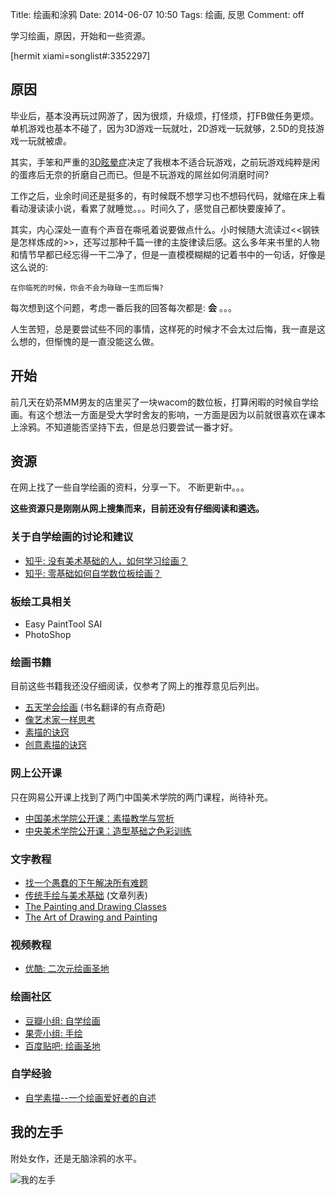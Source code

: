 Title: 绘画和涂鸦
Date: 2014-06-07 10:50
Tags: 绘画, 反思
Comment: off

[0]: /static/images/mydrawings/my-left-hand.jpg
[1]: http://www.guokr.com/article/7225/
[2]: http://www.zhihu.com/question/19559029
[3]: http://www.zhihu.com/question/21312624
[4]: http://book.douban.com/subject/5263615/
[5]: http://book.douban.com/subject/1055088/
[6]: http://book.douban.com/subject/1154707/
[7]: http://book.douban.com/subject/3372470/
[8]: http://v.163.com/special/cuvocw/sumiao.html
[9]: http://v.163.com/special/cuvocw/zaoxingjichu.html
[10]: http://painting-course.com/the-painting-and-drawing-classes/
[11]: https://www.open2study.com/courses/the-art-of-drawing-and-painting
[12]: http://www.chahua.org/php/list.php?id=14
[13]: http://i.youku.com/u/UNTIxMTMyNDQ0/videos
[14]: http://www.douban.com/group/151273/
[15]: http://www.guokr.com/group/185/
[16]: http://tieba.baidu.com/f?kw=%BB%E6%BB%AD%CA%A5%B5%D8
[17]: http://book.douban.com/review/1764982/
[18]: http://hi.baidu.com/comic520/item/0b35f61fe1f067a7ffded563
[19]: http://www.guokr.com/article/7225/

学习绘画，原因，开始和一些资源。

[hermit xiami=songlist#:3352297]

## 原因

毕业后，基本没再玩过网游了，因为很烦，升级烦，打怪烦，打FB做任务更烦。单机游戏也基本不碰了，因为3D游戏一玩就吐，2D游戏一玩就够，2.5D的竞技游戏一玩就被虐。

其实，手笨和严重的[3D眩晕症][19]决定了我根本不适合玩游戏，之前玩游戏纯粹是闲的蛋疼后无奈的折磨自己而已。但是不玩游戏的屌丝如何消磨时间?

工作之后，业余时间还是挺多的，有时候既不想学习也不想码代码，就缩在床上看看动漫读读小说，看累了就睡觉。。。时间久了，感觉自己都快要废掉了。

其实，内心深处一直有个声音在嘶吼着说要做点什么。小时候随大流读过<<钢铁是怎样炼成的>>，还写过那种千篇一律的主旋律读后感。这么多年来书里的人物和情节早都已经忘得一干二净了，但是一直模模糊糊的记着书中的一句话，好像是这么说的:

    在你临死的时候，你会不会为碌碌一生而后悔?

每次想到这个问题，考虑一番后我的回答每次都是: **会** 。。。

人生苦短，总是要尝试些不同的事情，这样死的时候才不会太过后悔，我一直是这么想的，但惭愧的是一直没能这么做。

## 开始

前几天在奶茶MM男友的店里买了一块wacom的数位板，打算闲暇的时候自学绘画。有这个想法一方面是受大学时舍友的影响，一方面是因为以前就很喜欢在课本上涂鸦。不知道能否坚持下去，但是总归要尝试一番才好。

## 资源

在网上找了一些自学绘画的资料，分享一下。<i class="fa fa-sun-o fa-spin"></i> 不断更新中。。。

**这些资源只是刚刚从网上搜集而来，目前还没有仔细阅读和遴选。**

### 关于自学绘画的讨论和建议

* [知乎: 没有美术基础的人，如何学习绘画？][2]
* [知乎: 零基础如何自学数位板绘画？][3]

### 板绘工具相关

* Easy PaintTool SAI
* PhotoShop

### 绘画书籍

目前这些书籍我还没仔细阅读，仅参考了网上的推荐意见后列出。

* [五天学会绘画][4] (书名翻译的有点奇葩)
* [像艺术家一样思考][5]
* [素描的诀窍][6]
* [创意素描的诀窍][7]

### 网上公开课

只在网易公开课上找到了两门中国美术学院的两门课程，尚待补充。

* [中国美术学院公开课：素描教学与赏析][8]
* [中央美术学院公开课：造型基础之色彩训练][9]

### 文字教程

* [找一个愚蠢的下午解决所有难题][18]
* [传统手绘与美术基础][12] (文章列表)
* [The Painting and Drawing Classes][10]
* [The Art of Drawing and Painting][11]

### 视频教程

* [优酷: 二次元绘画圣地][13]

### 绘画社区

* [豆瓣小组: 自学绘画][14]
* [果壳小组: 手绘][15]
* [百度贴吧: 绘画圣地][16]

### 自学经验

* [自学素描--一个绘画爱好者的自述][17]

## 我的左手
附处女作，还是无脑涂鸦的水平。

![我的左手][0]

